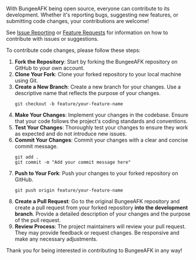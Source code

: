 With BungeeAFK being open source, everyone can contribute to its development. Whether it's reporting bugs, 
suggesting new features, or submitting code changes, your contributions are welcome!

See [Issue Reporting](issue_reporting.md) or [Feature Requests](feature_requests.md) for information on how to contribute with issues or suggestions.

To contribute code changes, please follow these steps:

1. **Fork the Repository**: Start by forking the BungeeAFK repository on GitHub to your own account.
2. **Clone Your Fork**: Clone your forked repository to your local machine using Git.
3. **Create a New Branch**: Create a new branch for your changes. Use a descriptive name that reflects the purpose of your changes.
   ```
   git checkout -b feature/your-feature-name
   ```
4. **Make Your Changes**: Implement your changes in the codebase. Ensure that your code follows the project's coding standards and conventions.
5. **Test Your Changes**: Thoroughly test your changes to ensure they work as expected and do not introduce new issues.
6. **Commit Your Changes**: Commit your changes with a clear and concise commit message.
   ```
   git add .
   git commit -m "Add your commit message here"
   ```
7. **Push to Your Fork**: Push your changes to your forked repository on GitHub.
   ```
   git push origin feature/your-feature-name
   ```
8. **Create a Pull Request**: Go to the original BungeeAFK repository and create a pull request from your forked repository **into the development branch**. Provide a detailed description of your changes and the purpose of the pull request.
9. **Review Process**: The project maintainers will review your pull request. They may provide feedback or request changes. Be responsive and make any necessary adjustments.

Thank you for being interested in contributing to BungeeAFK in any way!